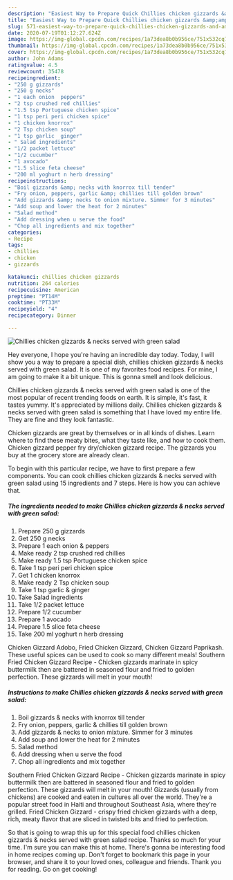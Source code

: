 ```yaml
---
description: "Easiest Way to Prepare Quick Chillies chicken gizzards &amp;amp; necks served with green salad"
title: "Easiest Way to Prepare Quick Chillies chicken gizzards &amp;amp; necks served with green salad"
slug: 571-easiest-way-to-prepare-quick-chillies-chicken-gizzards-and-amp-necks-served-with-green-salad
date: 2020-07-19T01:12:27.624Z
image: https://img-global.cpcdn.com/recipes/1a73dea8b0b956ce/751x532cq70/chillies-chicken-gizzards-necks-served-with-green-salad-recipe-main-photo.jpg
thumbnail: https://img-global.cpcdn.com/recipes/1a73dea8b0b956ce/751x532cq70/chillies-chicken-gizzards-necks-served-with-green-salad-recipe-main-photo.jpg
cover: https://img-global.cpcdn.com/recipes/1a73dea8b0b956ce/751x532cq70/chillies-chicken-gizzards-necks-served-with-green-salad-recipe-main-photo.jpg
author: John Adams
ratingvalue: 4.5
reviewcount: 35478
recipeingredient:
- "250 g gizzards"
- "250 g necks"
- "1 each onion  peppers"
- "2 tsp crushed red chillies"
- "1.5 tsp Portuguese chicken spice"
- "1 tsp peri peri chicken spice"
- "1 chicken knorrox"
- "2 Tsp chicken soup"
- "1 tsp garlic  ginger"
- " Salad ingredients"
- "1/2 packet lettuce"
- "1/2 cucumber"
- "1 avocado"
- "1.5 slice feta cheese"
- "200 ml yoghurt n herb dressing"
recipeinstructions:
- "Boil gizzards &amp; necks with knorrox till tender"
- "Fry onion, peppers, garlic &amp; chillies till golden brown"
- "Add gizzards &amp; necks to onion mixture. Simmer for 3 minutes"
- "Add soup and lower the heat for 2 minutes"
- "Salad method"
- "Add dressing when u serve the food"
- "Chop all ingredients and mix together"
categories:
- Recipe
tags:
- chillies
- chicken
- gizzards

katakunci: chillies chicken gizzards 
nutrition: 264 calories
recipecuisine: American
preptime: "PT14M"
cooktime: "PT33M"
recipeyield: "4"
recipecategory: Dinner

---
```



![Chillies chicken gizzards &amp; necks served with green salad](https://img-global.cpcdn.com/recipes/1a73dea8b0b956ce/751x532cq70/chillies-chicken-gizzards-necks-served-with-green-salad-recipe-main-photo.jpg)

Hey everyone, I hope you're having an incredible day today. Today, I will show you a way to prepare a special dish, chillies chicken gizzards &amp; necks served with green salad. It is one of my favorites food recipes. For mine, I am going to make it a bit unique. This is gonna smell and look delicious.

Chillies chicken gizzards &amp; necks served with green salad is one of the most popular of recent trending foods on earth. It is simple, it's fast, it tastes yummy. It's appreciated by millions daily. Chillies chicken gizzards &amp; necks served with green salad is something that I have loved my entire life. They are fine and they look fantastic.

Chicken gizzards are great by themselves or in all kinds of dishes. Learn where to find these meaty bites, what they taste like, and how to cook them. Chicken gizzard pepper fry dry/chicken gizzard recipe. The gizzards you buy at the grocery store are already clean.


To begin with this particular recipe, we have to first prepare a few components. You can cook chillies chicken gizzards &amp; necks served with green salad using 15 ingredients and 7 steps. Here is how you can achieve that.

<!--inarticleads1-->

##### The ingredients needed to make Chillies chicken gizzards &amp; necks served with green salad:

1. Prepare 250 g gizzards
1. Get 250 g necks
1. Prepare 1 each onion &amp; peppers
1. Make ready 2 tsp crushed red chillies
1. Make ready 1.5 tsp Portuguese chicken spice
1. Take 1 tsp peri peri chicken spice
1. Get 1 chicken knorrox
1. Make ready 2 Tsp chicken soup
1. Take 1 tsp garlic &amp; ginger
1. Take  Salad ingredients
1. Take 1/2 packet lettuce
1. Prepare 1/2 cucumber
1. Prepare 1 avocado
1. Prepare 1.5 slice feta cheese
1. Take 200 ml yoghurt n herb dressing


Chicken Gizzard Adobo, Fried Chicken Gizzard, Chicken Gizzard Paprikash. These useful spices can be used to cook so many different meals! Southern Fried Chicken Gizzard Recipe - Chicken gizzards marinate in spicy buttermilk then are battered in seasoned flour and fried to golden perfection. These gizzards will melt in your mouth! 

<!--inarticleads2-->

##### Instructions to make Chillies chicken gizzards &amp; necks served with green salad:

1. Boil gizzards &amp; necks with knorrox till tender
1. Fry onion, peppers, garlic &amp; chillies till golden brown
1. Add gizzards &amp; necks to onion mixture. Simmer for 3 minutes
1. Add soup and lower the heat for 2 minutes
1. Salad method
1. Add dressing when u serve the food
1. Chop all ingredients and mix together


Southern Fried Chicken Gizzard Recipe - Chicken gizzards marinate in spicy buttermilk then are battered in seasoned flour and fried to golden perfection. These gizzards will melt in your mouth! Gizzards (usually from chickens) are cooked and eaten in cultures all over the world. They&#39;re a popular street food in Haiti and throughout Southeast Asia, where they&#39;re grilled. Fried Chicken Gizzard - crispy fried chicken gizzards with a deep, rich, meaty flavor that are sliced in twisted bits and fried to perfection. 

So that is going to wrap this up for this special food chillies chicken gizzards &amp; necks served with green salad recipe. Thanks so much for your time. I'm sure you can make this at home. There's gonna be interesting food in home recipes coming up. Don't forget to bookmark this page in your browser, and share it to your loved ones, colleague and friends. Thank you for reading. Go on get cooking!
